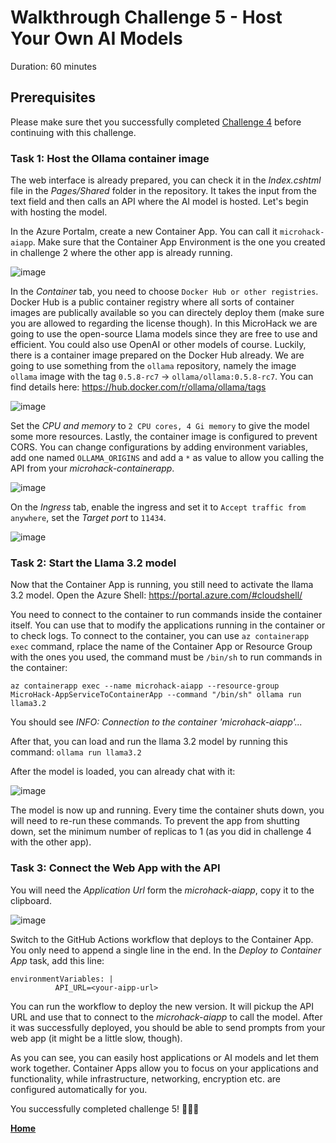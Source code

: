 # Walkthrough Challenge 5 - Host Your Own AI Models

Duration: 60 minutes

## Prerequisites

Please make sure thet you successfully completed [Challenge 4](../challenge-4/solution.md) before continuing with this challenge.

### **Task 1: Host the Ollama container image**

The web interface is already prepared, you can check it in the *Index.cshtml* file in the *Pages/Shared* folder in the repository. It takes the input from the text field and then calls an API where the AI model is hosted. Let's begin with hosting the model.

In the Azure Portalm, create a new Container App. You can call it `microhack-aiapp`. Make sure that the Container App Environment is the one you created in challenge 2 where the other app is already running.

![image](./img/challenge-5-createapp-basics.jpg)

In the *Container* tab, you need to choose `Docker Hub or other registries`. Docker Hub is a public container registry where all sorts of container images are publically available so you can directely deploy them (make sure you are allowed to regarding the license though). In this MicroHack we are going to use the open-source Llama models since they are free to use and efficient. You could also use OpenAI or other models of course. Luckily, there is a container image prepared on the Docker Hub already. We are going to use something from the `ollama` repository, namely the image `ollama` image with the tag `0.5.8-rc7` -> `ollama/ollama:0.5.8-rc7`. You can find details here: https://hub.docker.com/r/ollama/ollama/tags

![image](./img/challenge-5-createapp-imagetag.jpg)

Set the *CPU and memory* to `2 CPU cores, 4 Gi memory` to give the model some more resources. Lastly, the container image is configured to prevent CORS. You can change configurations by adding environment variables, add one named `OLLAMA_ORIGINS` and add a `*` as value to allow you calling the API from your *microhack-containerapp*.

![image](./img/challenge-5-createapp-container.jpg)

On the *Ingress* tab, enable the ingress and set it to `Accept traffic from anywhere`, set the *Target port* to `11434`.

![image](./img/challenge-5-createapp-ingress.jpg)

### **Task 2: Start the Llama 3.2 model**

Now that the Container App is running, you still need to activate the llama 3.2 model. Open the Azure Shell: https://portal.azure.com/#cloudshell/

You need to connect to the container to run commands inside the container itself. You can use that to modify the applications running in the container or to check logs. To connect to the container, you can use `az containerapp exec` command, rplace the name of the Container App or Resource Group with the ones you used, the command must be `/bin/sh` to run commands in the container:

`az containerapp exec --name microhack-aiapp --resource-group MicroHack-AppServiceToContainerApp --command "/bin/sh"
ollama run llama3.2`

You should see *INFO: Connection to the container 'microhack-aiapp'...*

After that, you can load and run the llama 3.2 model by running this command: `ollama run llama3.2`

After the model is loaded, you can already chat with it:

![image](./img/challenge-5-cli.jpg)

The model is now up and running. Every time the container shuts down, you will need to re-run these commands. To prevent the app from shutting down, set the minimum number of replicas to 1 (as you did in challenge 4 with the other app).

### **Task 3: Connect the Web App with the API**

You will need the *Application Url* form the *microhack-aiapp*, copy it to the clipboard.

![image](./img/challenge-5-aiappurl.jpg)

Switch to the GitHub Actions workflow that deploys to the Container App. You only need to append a single line in the end. In the *Deploy to Container App* task, add this line:

```
environmentVariables: |
          API_URL=<your-aipp-url>
```

You can run the workflow to deploy the new version. It will pickup the API URL and use that to connect to the *microhack-aiapp* to call the model. After it was successfully deployed, you should be able to send prompts from your web app (it might be a little slow, though).

As you can see, you can easily host applications or AI models and let them work together. Container Apps allow you to focus on your applications and functionality, while infrastructure, networking, encryption etc. are configured automatically for you.

You successfully completed challenge 5! 🚀🚀🚀

 **[Home](../../README.md)**
